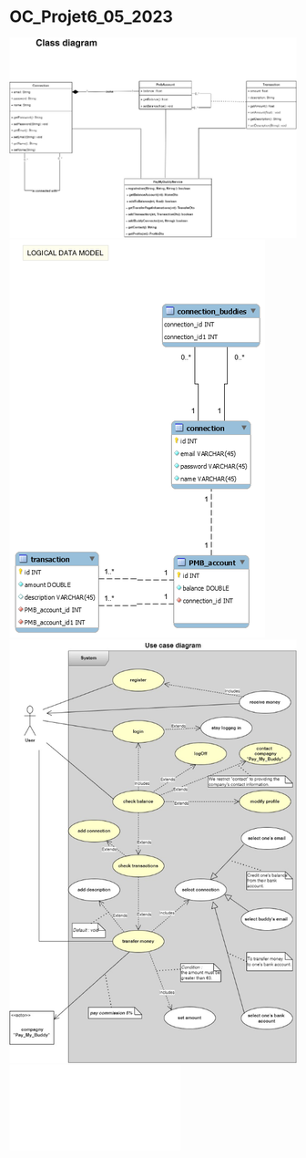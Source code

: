 # OC_Projet6_05_2023
!["MCD"](Class_diagram.jpg "UML Class diagram")
!["MLD "](Logical_data_model.png "Logical Data Model")
!["Use_Case"](Use_case_diagram.jpg "Use Case Diagram")
!["Scripts SQL"](creation_alimentation_BDD.sql "Scripts SQL")